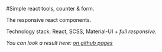 #Simple react tools, counter & form.

The responsive react components.

Technology stack: React, SCSS, Material-UI + <em> full responsive.

You can look a result here: <a href="https://n-icko.github.io/react-tools/" target="_blank">on github pages<a/>